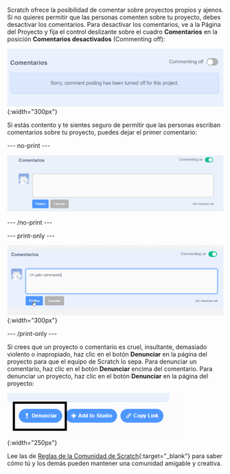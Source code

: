 Scratch ofrece la posibilidad de comentar sobre proyectos propios y ajenos. Si no quieres permitir que las personas comenten sobre tu proyecto, debes desactivar los comentarios. Para desactivar los comentarios, ve a la Página del Proyecto y fija el control deslizante sobre el cuadro **Comentarios** en la posición **Comentarios desactivados** (Commenting off):

![El control deslizante sobre el cuadro 'Comentarios' está en la posición 'Comentarios desactivados' (Commenting off). Se muestra un mensaje que dice: "Sorry, comment posting has been turned off for this project."](images/comments-off.png){:width="300px"}

Si estás contento y te sientes seguro de permitir que las personas escriban comentarios sobre tu proyecto, puedes dejar el primer comentario:

--- no-print ---

![Escribiendo "Aquí está mi animación de gato caminando" en el cuadro 'Comentarios', luego haciendo clic en el botón azul 'Publicar' debajo del comentario para publicarlo. El control deslizante sobre el cuadro 'Comentarios' está en la posición 'Comentarios activados' (Commenting on).](images/add_comments.gif)

--- /no-print ---

--- print-only ---

![Haciendo clic en el botón azul 'Publica' debajo del comentario para publicarlo. El control deslizante sobre el cuadro 'Comentarios' está en la posición 'Comentarios activados' (Commenting on).](images/add_comments.png){:width="300px"}

--- /print-only ---

Si crees que un proyecto o comentario es cruel, insultante, demasiado violento o inapropiado, haz clic en el botón **Denunciar** en la página del proyecto para que el equipo de Scratch lo sepa. Para denunciar un comentario, haz clic en el botón **Denunciar** encima del comentario. Para denunciar un proyecto, haz clic en el botón **Denunciar** en la página del proyecto:

![El botón 'Denunciar' resaltado.](images/add_report.png){:width="250px"}

Lee las de [Reglas de la Comunidad de Scratch](https://scratch.mit.edu/community_guidelines){:target="_blank"} para saber cómo tú y los demás pueden mantener una comunidad amigable y creativa.

